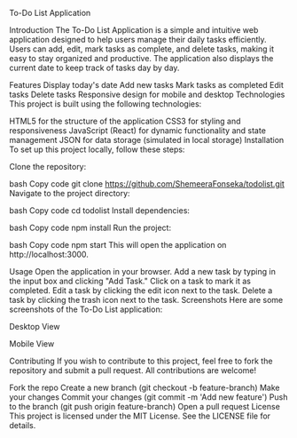 To-Do List Application

Introduction
The To-Do List Application is a simple and intuitive web application designed to help users manage their daily tasks efficiently. Users can add, edit, mark tasks as complete, and delete tasks, making it easy to stay organized and productive. The application also displays the current date to keep track of tasks day by day.

Features
Display today's date
Add new tasks
Mark tasks as completed
Edit tasks
Delete tasks
Responsive design for mobile and desktop
Technologies
This project is built using the following technologies:

HTML5 for the structure of the application
CSS3 for styling and responsiveness
JavaScript (React) for dynamic functionality and state management
JSON for data storage (simulated in local storage)
Installation
To set up this project locally, follow these steps:

Clone the repository:

bash
Copy code
git clone https://github.com/ShemeeraFonseka/todolist.git
Navigate to the project directory:

bash
Copy code
cd todolist
Install dependencies:

bash
Copy code
npm install
Run the project:

bash
Copy code
npm start
This will open the application on http://localhost:3000.

Usage
Open the application in your browser.
Add a new task by typing in the input box and clicking "Add Task."
Click on a task to mark it as completed.
Edit a task by clicking the edit icon next to the task.
Delete a task by clicking the trash icon next to the task.
Screenshots
Here are some screenshots of the To-Do List application:

Desktop View

Mobile View

Contributing
If you wish to contribute to this project, feel free to fork the repository and submit a pull request. All contributions are welcome!

Fork the repo
Create a new branch (git checkout -b feature-branch)
Make your changes
Commit your changes (git commit -m 'Add new feature')
Push to the branch (git push origin feature-branch)
Open a pull request
License
This project is licensed under the MIT License. See the LICENSE file for details.
